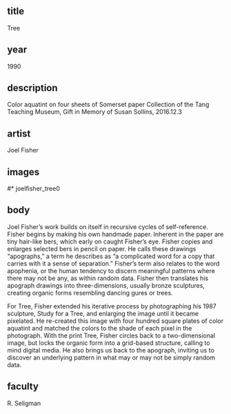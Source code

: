 ## title
Tree

## year
1990

## description
Color aquatint on four sheets of Somerset paper 
Collection of the Tang Teaching Museum,
Gift in Memory of Susan Sollins, 2016.12.3

## artist
Joel Fisher

## images
#* joelfisher_tree0

## body
Joel Fisher’s work builds on itself in recursive cycles of self-reference. Fisher begins by making his own handmade paper. Inherent in the paper are tiny hair-like  bers, which early on caught Fisher’s eye. Fisher copies and enlarges selected  bers in pencil on paper. He calls these drawings “apographs,” a term he describes as “a complicated word for a copy that carries with it a sense of separation.” Fisher’s term also relates to the word apophenia, or the human tendency to discern meaningful patterns where there may not be any, as within random data. Fisher then translates his apograph drawings into three-dimensions, usually bronze sculptures, creating organic forms resembling dancing  gures or trees.

For Tree, Fisher extended his iterative process by photographing his 1987 sculpture, Study for a Tree, and enlarging the image until it became pixelated. He re-created this image with four hundred square plates of color aquatint and matched the colors to the shade of each pixel in the photograph. With the print Tree, Fisher circles back to a two-dimensional image, but locks the organic form into a grid-based structure, calling to mind digital media. He also brings us back to the apograph, inviting us to discover an underlying pattern in what may or may not be simply random data.

## faculty
R. Seligman